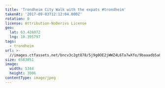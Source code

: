 ```yaml
---
title: 'Trondheim City Walk with the expats #trondheim'
takenAt: '2017-09-03T12:12:04.000Z'
rotation: 0
license: Attribution-NoDerivs License
geo:
  lat: 63.426072
  lng: 10.395797
tags:
  - trondheim
url: >-
  //images.ctfassets.net/bncv3c2gt878/5j9g0OE2jWWZ4L6Ta7wXfo/9baaadb5a89037305c4fd5c6bcaf3d46/trondheim-city-walk-with-the-expats-trondheim_36820177796_o
size: 6583051
image:
  width: 5344
  height: 3006
contentType: image/jpeg
---
```


